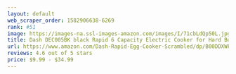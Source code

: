 ```yaml
---
layout: default 
﻿web_scraper_order: 1582906638-6269
rank: #51
image: https://images-na.ssl-images-amazon.com/images/I/71cbLdQp50L.jpg
title: Dash DEC005BK black Rapid 6 Capacity Electric Cooker for Hard Boiled, Poached, Scrambled…
url: https://www.amazon.com/Dash-Rapid-Egg-Cooker-Scrambled/dp/B00DDXWFY0/ref=zg_mw_home-garden_51?_encoding=UTF8&psc=1&refRID=VNAFRWV2J3PCK3AH2E7B
reviews: 4.6 out of 5 stars
price: $9.99 - $34.99
---
```

